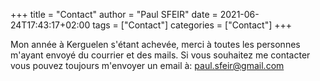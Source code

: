 +++
title = "Contact"
author = "Paul SFEIR"
date = 2021-06-24T17:43:17+02:00
tags = ["Contact"]
categories = ["Contact"]
+++


Mon année à Kerguelen s'étant achevée, merci à toutes les personnes m'ayant envoyé du courrier et des mails.
Si vous souhaitez me contacter vous pouvez toujours m'envoyer un email à: <a href="mailto:paul.sfeir@gmail.com">paul.sfeir@gmail.com</a>
